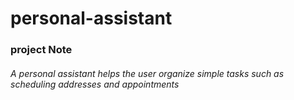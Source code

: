 # personal-assistant


<h3 id="custom-id">project Note </h3>

<h6>A personal assistant helps the user organize simple tasks such as scheduling addresses and appointments </h6>
